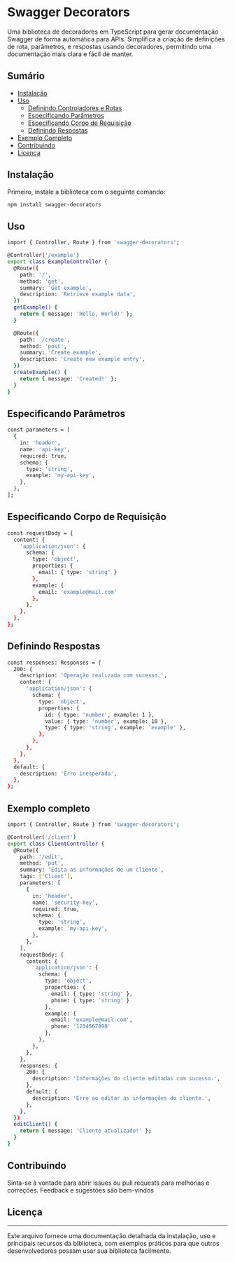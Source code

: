 # Swagger Decorators

Uma biblioteca de decoradores em TypeScript para gerar documentação Swagger de forma automática para APIs. Simplifica a criação de definições de rota, parâmetros, e respostas usando decoradores, permitindo uma documentação mais clara e fácil de manter.

## Sumário

- [Instalação](#instalação)
- [Uso](#uso)
  - [Definindo Controladores e Rotas](#definindo-controladores-e-rotas)
  - [Especificando Parâmetros](#especificando-parâmetros)
  - [Especificando Corpo de Requisição](#especificando-corpo-de-requisição)
  - [Definindo Respostas](#definindo-respostas)
- [Exemplo Completo](#exemplo-completo)
- [Contribuindo](#contribuindo)
- [Licença](#licença)

## Instalação

Primeiro, instale a biblioteca com o seguinte comando:

```bash
npm install swagger-decorators
```

## Uso

```bash
import { Controller, Route } from 'swagger-decorators';

@Controller('/example')
export class ExampleController {
  @Route({
    path: '/',
    method: 'get',
    summary: 'Get example',
    description: 'Retrieve example data',
  })
  getExample() {
    return { message: 'Hello, World!' };
  }

  @Route({
    path: '/create',
    method: 'post',
    summary: 'Create example',
    description: 'Create new example entry',
  })
  createExample() {
    return { message: 'Created!' };
  }
}
```

## Especificando Parâmetros

```bash
const parameters = [
  {
    in: 'header',
    name: 'api-key',
    required: true,
    schema: {
      type: 'string',
      example: 'my-api-key',
    },
  },
];
```

## Especificando Corpo de Requisição

```bash
const requestBody = {
  content: {
    'application/json': {
      schema: {
        type: 'object',
        properties: {
          email: { type: 'string' }
        },
        example: {
          email: 'example@mail.com'
        },
      },
    },
  },
};
```

## Definindo Respostas

```bash
const responses: Responses = {
  200: {
    description: 'Operação realizada com sucesso.',
    content: {
      'application/json': {
        schema: {
          type: 'object',
          properties: {
            id: { type: 'number', example: 1 },
            value: { type: 'number', example: 10 },
            type: { type: 'string', example: 'example' },
          },
        },
      },
    },
  },
  default: {
    description: 'Erro inesperado',
  },
};

```

## Exemplo completo

```bash
import { Controller, Route } from 'swagger-decorators';

@Controller('/client')
export class ClientController {
  @Route({
    path: '/edit',
    method: 'put',
    summary: 'Edita as informações de um cliente',
    tags: ['Client'],
    parameters: [
      {
        in: 'header',
        name: 'security-key',
        required: true,
        schema: {
          type: 'string',
          example: 'my-api-key',
        },
      },
    ],
    requestBody: {
      content: {
        'application/json': {
          schema: {
            type: 'object',
            properties: {
              email: { type: 'string' },
              phone: { type: 'string' }
            },
            example: {
              email: 'example@mail.com',
              phone: '1234567890'
            },
          },
        },
      },
    },
    responses: {
      200: {
        description: 'Informações do cliente editadas com sucesso.',
      },
      default: {
        description: 'Erro ao editar as informações do cliente.',
      },
    },
  })
  editClient() {
    return { message: 'Cliente atualizado!' };
  }
}

```

## Contribuindo

Sinta-se à vontade para abrir issues ou pull requests para melhorias e correções. Feedback e sugestões são bem-vindos

## Licença

---

Este arquivo fornece uma documentação detalhada da instalação, uso e principais recursos da biblioteca, com exemplos práticos para que outros desenvolvedores possam usar sua biblioteca facilmente.
